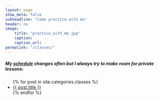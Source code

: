 ```yaml
---
layout: page
show_meta: false
subheadline: "Come practice with me"
header: no
image:
    title: "practice_with_me.jpg"
    caption:
    caption_url:
permalink: "/classes/"
---
```


<h5>
My <a href="{{site.url}}/classes/schedule">schedule</a> changes often but I always try to make room for private lessons:
</h5>
<ul>
    {% for post in site.categories.classes %}
    <li><a href="{{ site.url }}{{ post.url }}">{{ post.title }}</a></li>
    {% endfor %}
</ul>